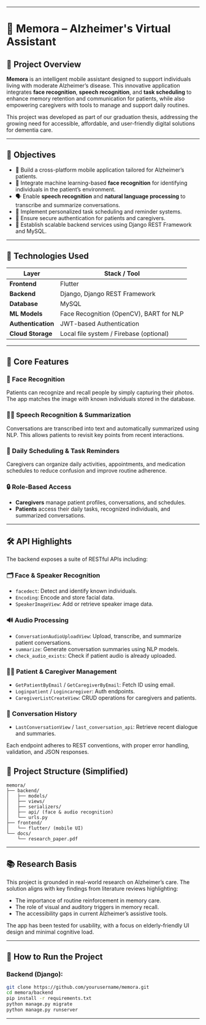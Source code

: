 
---

# 🧠 Memora – Alzheimer's Virtual Assistant

## 📝 Project Overview

**Memora** is an intelligent mobile assistant designed to support individuals living with moderate Alzheimer’s disease. This innovative application integrates **face recognition**, **speech recognition**, and **task scheduling** to enhance memory retention and communication for patients, while also empowering caregivers with tools to manage and support daily routines.

This project was developed as part of our graduation thesis, addressing the growing need for accessible, affordable, and user-friendly digital solutions for dementia care.

---

## 🎯 Objectives

- 📱 Build a cross-platform mobile application tailored for Alzheimer’s patients.
- 🧬 Integrate machine learning-based **face recognition** for identifying individuals in the patient’s environment.
- 🗣 Enable **speech recognition** and **natural language processing** to transcribe and summarize conversations.
- 📅 Implement personalized task scheduling and reminder systems.
- 🔐 Ensure secure authentication for patients and caregivers.
- 🔁 Establish scalable backend services using Django REST Framework and MySQL.

---

## 🔧 Technologies Used

| Layer           | Stack / Tool                            |
|----------------|------------------------------------------|
| **Frontend**    | Flutter                                  |
| **Backend**     | Django, Django REST Framework            |
| **Database**    | MySQL                                    |
| **ML Models**   | Face Recognition (OpenCV), BART for NLP |
| **Authentication** | JWT-based Authentication            |
| **Cloud Storage** | Local file system / Firebase (optional) |

---

## 🚀 Core Features

### 👥 Face Recognition  
Patients can recognize and recall people by simply capturing their photos. The app matches the image with known individuals stored in the database.

### 🧏‍♂️ Speech Recognition & Summarization  
Conversations are transcribed into text and automatically summarized using NLP. This allows patients to revisit key points from recent interactions.

### 📅 Daily Scheduling & Task Reminders  
Caregivers can organize daily activities, appointments, and medication schedules to reduce confusion and improve routine adherence.

### 🔒 Role-Based Access  
- **Caregivers** manage patient profiles, conversations, and schedules.  
- **Patients** access their daily tasks, recognized individuals, and summarized conversations.

---

## 🛠️ API Highlights

The backend exposes a suite of RESTful APIs including:

### 🗂️ Face & Speaker Recognition
- `facedect`: Detect and identify known individuals.
- `Encoding`: Encode and store facial data.
- `SpeakerImageView`: Add or retrieve speaker image data.

### 🔊 Audio Processing
- `ConversationAudioUploadView`: Upload, transcribe, and summarize patient conversations.
- `summarize`: Generate conversation summaries using NLP models.
- `check_audio_exists`: Check if patient audio is already uploaded.

### 🧑‍⚕️ Patient & Caregiver Management
- `GetPatientByEmail` / `GetCaregiverByEmail`: Fetch ID using email.
- `Loginpatient` / `Logincaregiver`: Auth endpoints.
- `CaregiverListCreateView`: CRUD operations for caregivers and patients.

### 📓 Conversation History
- `LastConversationView` / `last_conversation_api`: Retrieve recent dialogue and summaries.

Each endpoint adheres to REST conventions, with proper error handling, validation, and JSON responses.



## 📁 Project Structure (Simplified)

```
memora/
├── backend/
│   ├── models/
│   ├── views/
│   ├── serializers/
│   ├── api/ (face & audio recognition)
│   └── urls.py
├── frontend/
│   └── flutter/ (mobile UI)
└── docs/
    └── research_paper.pdf
```

---

## 📚 Research Basis

This project is grounded in real-world research on Alzheimer’s care. The solution aligns with key findings from literature reviews highlighting:

- The importance of routine reinforcement in memory care.
- The role of visual and auditory triggers in memory recall.
- The accessibility gaps in current Alzheimer’s assistive tools.

The app has been tested for usability, with a focus on elderly-friendly UI design and minimal cognitive load.

---



## 🧪 How to Run the Project

### Backend (Django):
```bash
git clone https://github.com/yourusername/memora.git
cd memora/backend
pip install -r requirements.txt
python manage.py migrate
python manage.py runserver
```


---
